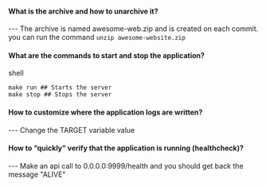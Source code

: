 #### What is the archive and how to unarchive it?

--- The archive is named awesome-web.zip and is created on each commit. you can run the command `unzip awesome-website.zip`

#### What are the commands to start and stop the application?

shell

```
make run ## Starts the server
make stop ## Stops the server
```

#### How to customize where the application logs are written?

--- Change the TARGET variable value

#### How to “quickly” verify that the application is running (healthcheck)?

--- Make an api call to 0.0.0.0:9999/health and you should get back the message "ALIVE"
